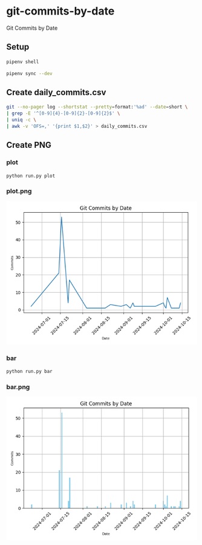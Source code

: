 # git-commits-by-date
Git Commits by Date

## Setup

```bash
pipenv shell
```

```bash
pipenv sync --dev
```

## Create daily_commits.csv

```bash
git --no-pager log --shortstat --pretty=format:'%ad' --date=short \
| grep -E '^[0-9]{4}-[0-9]{2}-[0-9]{2}$' \
| uniq -c \
| awk -v 'OFS=,' '{print $1,$2}' > daily_commits.csv
```

## Create PNG

### plot

```bash
python run.py plot
```

### plot.png

<div align="left">
  <img src="images/plot.png">
</div>

### bar

```bash
python run.py bar
```

### bar.png

<div align="left">
  <img src="images/bar.png">
</div>
